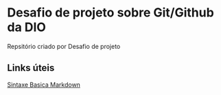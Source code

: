 # Desafio de projeto sobre Git/Github da DIO
Repsitório criado por Desafio de projeto 

## Links úteis
[Sintaxe Basica Markdown](https://www.markdownguide.org/basic-syntax/)
